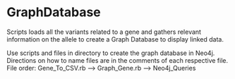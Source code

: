 # GraphDatabase
Scripts loads all the variants related to a gene and gathers relevant information on the allele to create a Graph Database to display linked data.

Use scripts and files in directory to create the graph database in Neo4j. Directions on how to name files are in the comments 
of each respective file. File order: Gene_To_CSV.rb --> Graph_Gene.rb --> Neo4j_Queries

